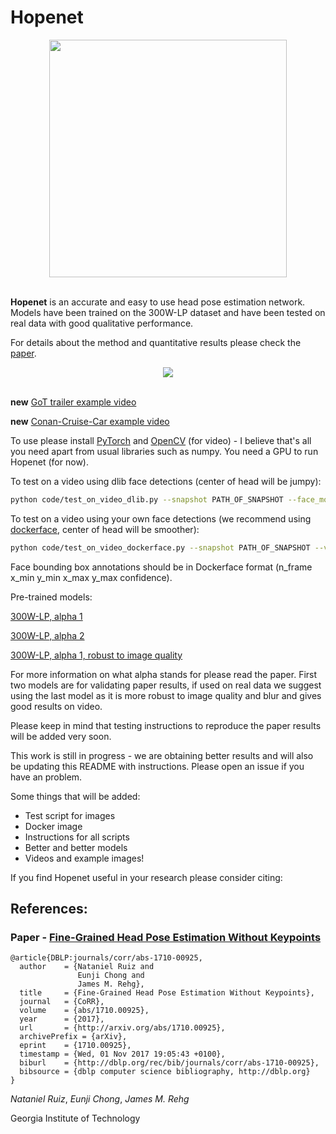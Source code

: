 # Hopenet #

<div align="center">
  <img src="https://i.imgur.com/K7jhHOg.png" width="380"><br><br>
</div>

**Hopenet** is an accurate and easy to use head pose estimation network. Models have been trained on the 300W-LP dataset and have been tested on real data with good qualitative performance.

For details about the method and quantitative results please check the [paper](https://arxiv.org/abs/1710.00925).

<div align="center">
<img src="conan-cruise.gif" /><br><br>
</div>

**new** [GoT trailer example video](https://youtu.be/OZdOrSLBQmI)

**new** [Conan-Cruise-Car example video](https://youtu.be/Bz6eF4Nl1O8)


To use please install [PyTorch](http://pytorch.org/) and [OpenCV](https://opencv.org/) (for video) - I believe that's all you need apart from usual libraries such as numpy. You need a GPU to run Hopenet (for now).

To test on a video using dlib face detections (center of head will be jumpy):
```bash
python code/test_on_video_dlib.py --snapshot PATH_OF_SNAPSHOT --face_model PATH_OF_DLIB_MODEL --video PATH_OF_VIDEO --output_string STRING_TO_APPEND_TO_OUTPUT --n_frames N_OF_FRAMES_TO_PROCESS --fps FPS_OF_SOURCE_VIDEO
```
To test on a video using your own face detections (we recommend using [dockerface](https://github.com/natanielruiz/dockerface), center of head will be smoother):
```bash
python code/test_on_video_dockerface.py --snapshot PATH_OF_SNAPSHOT --video PATH_OF_VIDEO --bboxes FACE_BOUNDING_BOX_ANNOTATIONS --output_string STRING_TO_APPEND_TO_OUTPUT --n_frames N_OF_FRAMES_TO_PROCESS --fps FPS_OF_SOURCE_VIDEO
```
Face bounding box annotations should be in Dockerface format (n_frame x_min y_min x_max y_max confidence).

Pre-trained models:

[300W-LP, alpha 1](https://drive.google.com/open?id=1EJPu2sOAwrfuamTitTkw2xJ2ipmMsmD3)

[300W-LP, alpha 2](https://drive.google.com/open?id=16OZdRULgUpceMKZV6U9PNFiigfjezsCY)

[300W-LP, alpha 1, robust to image quality](https://drive.google.com/open?id=1m25PrSE7g9D2q2XJVMR6IA7RaCvWSzCR)

For more information on what alpha stands for please read the paper. First two models are for validating paper results, if used on real data we suggest using the last model as it is more robust to image quality and blur and gives good results on video.

Please keep in mind that testing instructions to reproduce the paper results will be added very soon.

This work is still in progress - we are obtaining better results and will also be updating this README with instructions. Please open an issue if you have an problem.

Some things that will be added:
* Test script for images
* Docker image
* Instructions for all scripts
* Better and better models
* Videos and example images!

If you find Hopenet useful in your research please consider citing:

## References:
### Paper - [Fine-Grained Head Pose Estimation Without Keypoints](https://arxiv.org/abs/1710.00925)
```
@article{DBLP:journals/corr/abs-1710-00925,
  author    = {Nataniel Ruiz and
               Eunji Chong and
               James M. Rehg},
  title     = {Fine-Grained Head Pose Estimation Without Keypoints},
  journal   = {CoRR},
  volume    = {abs/1710.00925},
  year      = {2017},
  url       = {http://arxiv.org/abs/1710.00925},
  archivePrefix = {arXiv},
  eprint    = {1710.00925},
  timestamp = {Wed, 01 Nov 2017 19:05:43 +0100},
  biburl    = {http://dblp.org/rec/bib/journals/corr/abs-1710-00925},
  bibsource = {dblp computer science bibliography, http://dblp.org}
}
```

*Nataniel Ruiz*, *Eunji Chong*, *James M. Rehg*

Georgia Institute of Technology
